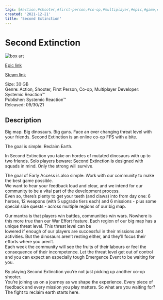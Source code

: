 ```yaml
---
tags: [#action,#shooter,#first-person,#co-op,#multiplayer,#epic,#game,#owned,#pc]
created: '2021-12-21'
title: 'Second Extinction'
---
```

# Second Extinction

![box art](https://cdn1.epicgames.com/salesEvent/salesEvent/EGS_SecondExtinction_SystemicReaction_S1_2560x1440-4a9d265c505b45c75b65916c366f5fca?h=270&amp;resize=1&amp;w=480)

[Epic link](https://www.epicgames.com/store/en-US/p/second-extinction)

[Steam link](https://store.steampowered.com/app/1024380/Second_Extinction/?snr=1_7_7_151_150_1)

Size: 30 GB  
Genre: Action, Shooter, First Person, Co-op, Multiplayer
Developer: Systemic Reaction™  
Publisher: Systemic Reaction™  
Released: 09/30/21  

## Description

Big map. Big dinosaurs. Big guns. Face an ever changing threat level with your friends. Second Extinction is an online co-op FPS with a bite.

The goal is simple: Reclaim Earth.

In Second Extinction you take on hordes of mutated dinosaurs with up to two friends. Solo players beware: Second Extinction is designed with squads in mind. Only the strong will survive.

The goal of Early Access is also simple: Work with our community to make the best game possible.  
We want to hear your feedback loud and clear, and we intend for our community to be a vital part of the development process.  
Even so, there’s plenty to get your teeth (and claws) into from day one: 6 heroes, 12 weapons (with 5 upgrade tiers each) and 6 missions - plus some special side quests - across multiple regions of our big map.

Our mantra is that players win battles, communities win wars. Nowhere is this more true than our War Effort feature. Each region of our big map has a unique threat level. This threat level can be  
lowered if enough of our players are successful in their missions and activities. But the dinosaurs aren’t resting either, and they’ll focus their efforts where you aren’t.  
Each week the community will see the fruits of their labours or feel the  
consequence of their incompetence. Let the threat level get out of control and you can expect an especially tough Emergence Event to be waiting for you.

By playing Second Extinction you’re not just picking up another co-op shooter.  
You’re joining us on a journey as we shape the experience. Every piece of feedback and every mission you play matters. So what are you waiting for? The fight to reclaim earth starts here.
